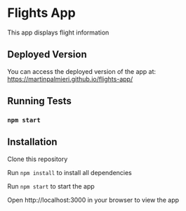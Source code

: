# Flights App

This app displays flight information

## Deployed Version

You can access the deployed version of the app at: https://martinpalmieri.github.io/flights-app/

## Running Tests

### `npm start`

## Installation

Clone this repository

Run `npm install` to install all dependencies

Run `npm start` to start the app

Open http://localhost:3000 in your browser to view the app
